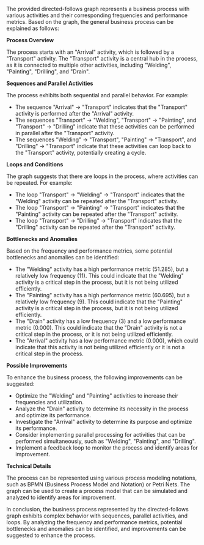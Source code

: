 The provided directed-follows graph represents a business process with various activities and their corresponding frequencies and performance metrics. Based on the graph, the general business process can be explained as follows:

**Process Overview**

The process starts with an "Arrival" activity, which is followed by a "Transport" activity. The "Transport" activity is a central hub in the process, as it is connected to multiple other activities, including "Welding", "Painting", "Drilling", and "Drain".

**Sequences and Parallel Activities**

The process exhibits both sequential and parallel behavior. For example:

* The sequence "Arrival" -> "Transport" indicates that the "Transport" activity is performed after the "Arrival" activity.
* The sequences "Transport" -> "Welding", "Transport" -> "Painting", and "Transport" -> "Drilling" indicate that these activities can be performed in parallel after the "Transport" activity.
* The sequences "Welding" -> "Transport", "Painting" -> "Transport", and "Drilling" -> "Transport" indicate that these activities can loop back to the "Transport" activity, potentially creating a cycle.

**Loops and Conditions**

The graph suggests that there are loops in the process, where activities can be repeated. For example:

* The loop "Transport" -> "Welding" -> "Transport" indicates that the "Welding" activity can be repeated after the "Transport" activity.
* The loop "Transport" -> "Painting" -> "Transport" indicates that the "Painting" activity can be repeated after the "Transport" activity.
* The loop "Transport" -> "Drilling" -> "Transport" indicates that the "Drilling" activity can be repeated after the "Transport" activity.

**Bottlenecks and Anomalies**

Based on the frequency and performance metrics, some potential bottlenecks and anomalies can be identified:

* The "Welding" activity has a high performance metric (51.285), but a relatively low frequency (11). This could indicate that the "Welding" activity is a critical step in the process, but it is not being utilized efficiently.
* The "Painting" activity has a high performance metric (60.695), but a relatively low frequency (9). This could indicate that the "Painting" activity is a critical step in the process, but it is not being utilized efficiently.
* The "Drain" activity has a low frequency (3) and a low performance metric (0.000). This could indicate that the "Drain" activity is not a critical step in the process, or it is not being utilized efficiently.
* The "Arrival" activity has a low performance metric (0.000), which could indicate that this activity is not being utilized efficiently or it is not a critical step in the process.

**Possible Improvements**

To enhance the business process, the following improvements can be suggested:

* Optimize the "Welding" and "Painting" activities to increase their frequencies and utilization.
* Analyze the "Drain" activity to determine its necessity in the process and optimize its performance.
* Investigate the "Arrival" activity to determine its purpose and optimize its performance.
* Consider implementing parallel processing for activities that can be performed simultaneously, such as "Welding", "Painting", and "Drilling".
* Implement a feedback loop to monitor the process and identify areas for improvement.

**Technical Details**

The process can be represented using various process modeling notations, such as BPMN (Business Process Model and Notation) or Petri Nets. The graph can be used to create a process model that can be simulated and analyzed to identify areas for improvement.

In conclusion, the business process represented by the directed-follows graph exhibits complex behavior with sequences, parallel activities, and loops. By analyzing the frequency and performance metrics, potential bottlenecks and anomalies can be identified, and improvements can be suggested to enhance the process.